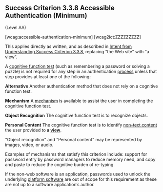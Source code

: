 ## Success Criterion 3.3.8 Accessible Authentication (Minimum)

(Level AA)

[wcag:accessible-authentication-minimum]
[wcag2ict:ZZZZZZZZZ]

This applies directly as written, and as described in [Intent from Understanding Success Criterion 3.3.8](https://www.w3.org/WAI/WCAG22/Understanding/accessible-authentication-minimum.html), replacing “the Web site” with “a view”.

A [cognitive function test](https://www.w3.org/TR/wcag2ict-22/#dfn-cognitive-function-test) (such as remembering a password or solving a puzzle) is not required for any step in an authentication [process](https://www.w3.org/TR/WCAG22/#dfn-processes) unless that step provides at least one of the following:

**Alternative**
Another authentication method that does not rely on a cognitive function test.

**Mechanism**
A [mechanism](https://www.w3.org/TR/WCAG22/#dfn-mechanism) is available to assist the user in completing the cognitive function test.

**Object Recognition**
The cognitive function test is to recognize objects.

**Personal Content**
The cognitive function test is to identify [non-text content](https://www.w3.org/TR/WCAG22/#dfn-non-text-content) the user provided to **a [view](https://www.w3.org/TR/wcag-3.0/#dfn-views)**.

<div class="note">

"Object recognition" and "Personal content" may be represented by images, video, or audio.

</div>
<div class="note">

Examples of mechanisms that satisfy this criterion include: support for password entry by password managers to reduce memory need, and copy and paste to reduce the cognitive burden of re-typing.

</div>
<div class="note">

If the non-web software is an application, passwords used to unlock the underlying [platform software](https://www.w3.org/TR/wcag2ict-22/#platform-software) are out of scope for this requirement as these are not up to a software application’s author.

</div>